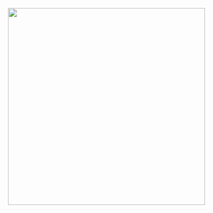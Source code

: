 <p align="center"><img src="https://avatars0.githubusercontent.com/u/72341747?s=200&v=4" width="400"></p>
